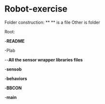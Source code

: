 # Robot-exercise

Folder construction:
** ** is a file
Other is folder

Root:

-**README**

-Plab

--**All the sensor wrapper libraries files**

-**sensob**

-**behaviors**

-**BBCON**

-**main**
